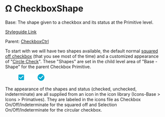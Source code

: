# Ω CheckboxShape

Base: The shape given to a checkbox and its status at the Primitive level.

[Styleguide Link](https://zpl.io/brAxME1)

Parent: [CheckboxCtrl](./)

To start with we will have two shapes available, the default normal [squared off checkbox](https://zpl.io/brAxME1) (that you see most of the time) and a customized appearance of "[Circle Check](https://zpl.io/anBGkKv)". These "Shapes" are set in the child level area of "Base - Shape" for the parent Checkbox Primitive.

<figure><img src="../../../.gitbook/assets/Style (6).png" alt=""><figcaption></figcaption></figure>

The appearance of the shapes and status (checked, unchecked, indeterminate) are all supplied from an icon in the icon library (Icons-Base > Icons > Primatives). They are labeled in the icons file as Checkbox On/Off/Indeterminate for the squared off and Selection On/Off/Indeterminate for the circular checkbox.

